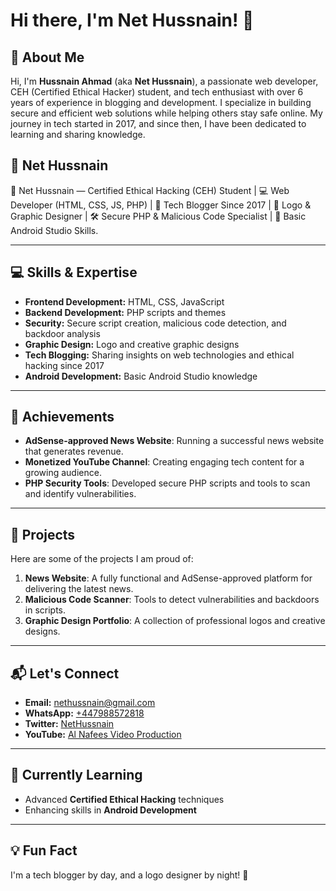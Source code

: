 # Hi there, I'm Net Hussnain! 👋

## 🌟 About Me
Hi, I'm **Hussnain Ahmad** (aka **Net Hussnain**), a passionate web developer, CEH (Certified Ethical Hacker) student, and tech enthusiast with over 6 years of experience in blogging and development. I specialize in building secure and efficient web solutions while helping others stay safe online. My journey in tech started in 2017, and since then, I have been dedicated to learning and sharing knowledge.


## 👻 Net Hussnain
🚀 Net Hussnain — Certified Ethical Hacking (CEH) Student | 💻 Web Developer (HTML, CSS, JS, PHP) | 📜 Tech Blogger Since 2017 | 🎨 Logo & Graphic Designer | 🛠️ Secure PHP & Malicious Code Specialist | 📱 Basic Android Studio Skills.

---

## 💻 Skills & Expertise
- **Frontend Development:** HTML, CSS, JavaScript
- **Backend Development:** PHP scripts and themes
- **Security:** Secure script creation, malicious code detection, and backdoor analysis
- **Graphic Design:** Logo and creative graphic designs
- **Tech Blogging:** Sharing insights on web technologies and ethical hacking since 2017
- **Android Development:** Basic Android Studio knowledge

---

## 🎉 Achievements
- **AdSense-approved News Website**: Running a successful news website that generates revenue.
- **Monetized YouTube Channel**: Creating engaging tech content for a growing audience.
- **PHP Security Tools**: Developed secure PHP scripts and tools to scan and identify vulnerabilities.

---

## 🚀 Projects
Here are some of the projects I am proud of:
1. **News Website**: A fully functional and AdSense-approved platform for delivering the latest news.
2. **Malicious Code Scanner**: Tools to detect vulnerabilities and backdoors in scripts.
3. **Graphic Design Portfolio**: A collection of professional logos and creative designs.

---

## 📬 Let's Connect
- **Email:** [nethussnain@gmail.com](mailto:nethussnain@gmail.com)
- **WhatsApp:** [+447988572818](https://wa.me/447988572818)
- **Twitter:** [NetHussnain](https://twitter.com/NetHussnain)
- **YouTube:** [Al Nafees Video Production](https://www.youtube.com/channel/UCqBfsAqywrea_kUoHHl6ROA?sub_confirmation=1)

---

## 🌱 Currently Learning
- Advanced **Certified Ethical Hacking** techniques
- Enhancing skills in **Android Development**

---

## 💡 Fun Fact
I'm a tech blogger by day, and a logo designer by night! 🌌
